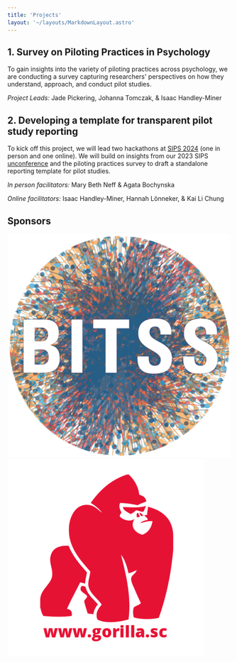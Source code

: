 ```yaml
---
title: 'Projects'
layout: '~/layouts/MarkdownLayout.astro'
---
```


## 1. Survey on Piloting Practices in Psychology
To gain insights into the variety of piloting practices across psychology, we are conducting a survey capturing researchers' perspectives on how they understand, approach, and conduct pilot studies.

_Project Leads:_ Jade Pickering, Johanna Tomczak, & Isaac Handley-Miner

## 2. Developing a template for transparent pilot study reporting
To kick off this project, we will lead two hackathons at [SIPS 2024](https://www.improvingpsych.org/SIPS2024/)<!--rehype:target=_blank--> (one in person and one online). We will build on insights from our 2023 SIPS [unconference](https://osf.io/3t7hz)<!--rehype:target=_blank--> and the piloting practices survey to draft a standalone reporting template for pilot studies.

_In person facilitators:_ Mary Beth Neff & Agata Bochynska

_Online facilitators:_ Isaac Handley-Miner, Hannah Lönneker, & Kai Li Chung

## Sponsors
[![BITSS](../assets/images/bitss_icon.png)<!--rehype:style=width:140px;&class=inline not-prose-->](https://www.bitss.org/)<!--rehype:target=_blank-->
[![Gorilla Experiment Builder](../assets/images/logo-red-on-white.png)<!--rehype:style=width:150px;&class=inline not-prose-->](https://gorilla.sc/)<!--rehype:target=_blank-->

